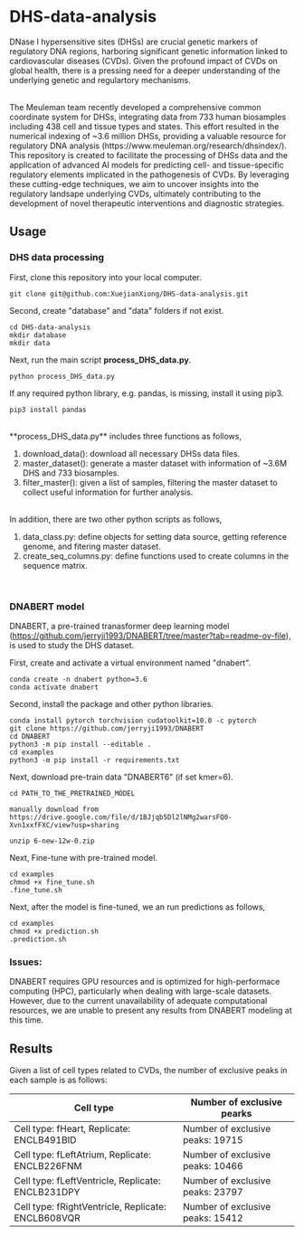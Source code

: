 # DHS-data-analysis

DNase I hypersensitive sites (DHSs) are crucial genetic markers of regulatory DNA regions, harboring significant genetic information linked to cardiovascular diseases (CVDs). Given the profound impact of CVDs on global health, there is a pressing need for a deeper understanding of the underlying genetic and regulartory mechanisms.
<!-- blank line -->
<br>
<!-- blank line -->
The Meuleman team recently developed a comprehensive common coordinate system for DHSs, integrating data from 733 human biosamples including 438 cell and tissue types and states. This effort resulted in the numerical indexing of ~3.6 million DHSs, providing a valuable resource for regulatory DNA analysis (https://www.meuleman.org/research/dhsindex/).
<!-- blank line -->
<br>
<!-- blank line -->
This repository is created to facilitate the processing of DHSs data and the application of advanced AI models for predicting cell- and tissue-specific regulatory elements implicated in the pathogenesis of CVDs. By leveraging these cutting-edge techniques, we aim to uncover insights into the regulatory landsape underlying CVDs, ultimately contributing to the development of novel therapeutic interventions and diagnostic strategies.

## Usage

### DHS data processing

First, clone this repository into your local computer.

```
git clone git@github.com:XuejianXiong/DHS-data-analysis.git
```

Second, create "database" and "data" folders if not exist.

```
cd DHS-data-analysis
mkdir database
mkdir data
```

Next, run the main script **process_DHS_data.py**. 

```
python process_DHS_data.py
```

If any required python library, e.g. pandas, is missing, install it using pip3.

```
pip3 install pandas
``` 
<!-- blank line -->
<br>
<!-- blank line -->
**process_DHS_data.py** includes three functions as follows,

1) download_data(): download all necessary DHSs data files.
2) master_dataset(): generate a master dataset with information of ~3.6M DHS and 733 biosamples.
3) filter_master(): given a list of samples, filtering the master dataset to collect useful information for further analysis.
<!-- blank line -->
<br>
<!-- blank line -->
In addition, there are two other python scripts as follows,

1) data_class.py: define objects for setting data source, getting reference genome, and fitering master dataset.
2) create_seq_columns.py: define functions used to create columns in the sequence matrix.
<!-- blank line -->
<br>
<!-- blank line -->


### DNABERT model

DNABERT, a pre-trained tranasformer deep learning model (https://github.com/jerryji1993/DNABERT/tree/master?tab=readme-ov-file), is used to study the DHS dataset. 

First, create and activate a virtual environment named "dnabert".

```
conda create -n dnabert python=3.6
conda activate dnabert
```

Second, install the package and other python libraries.

```
conda install pytorch torchvision cudatoolkit=10.0 -c pytorch
git clone https://github.com/jerryji1993/DNABERT
cd DNABERT
python3 -m pip install --editable .
cd examples
python3 -m pip install -r requirements.txt
```

Next, download pre-train data "DNABERT6" (if set kmer=6).

```
cd PATH_TO_THE_PRETRAINED_MODEL

manually download from 
https://drive.google.com/file/d/1BJjqb5Dl2lNMg2warsFQ0-Xvn1xxfFXC/view?usp=sharing

unzip 6-new-12w-0.zip
```

Next, Fine-tune with pre-trained model.

```
cd examples
chmod +x fine_tune.sh
.fine_tune.sh
```

Next, after the model is fine-tuned, we an run predictions as follows,
```
cd examples
chmod +x prediction.sh
.prediction.sh
```

### Issues:

DNABERT requires GPU resources and is optimized for high-performace computing (HPC), particularly when dealing with large-scale datasets. However, due to the current unavailability of adequate computational resources, we are unable to present any results from DNABERT modeling at this time.


## Results

Given a list of cell types related to CVDs, the number of exclusive peaks in each sample is as follows:

| Cell type | Number of exclusive pearks|
| ---- | ---- |
| Cell type: fHeart, Replicate: ENCLB491BID | Number of exclusive peaks: 19715 |
| Cell type: fLeftAtrium, Replicate: ENCLB226FNM | Number of exclusive peaks: 10466 |
| Cell type: fLeftVentricle, Replicate: ENCLB231DPY | Number of exclusive peaks: 23797 |
| Cell type: fRightVentricle, Replicate: ENCLB608VQR | Number of exclusive peaks: 15412 |

